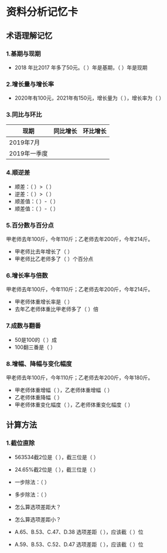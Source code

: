 # 资料分析记忆卡

## 术语理解记忆

### 1.基期与现期

- 2018 年比2017 年多了50元。（			）年是基期，（			）年是现期

### 2.增长量与增长率

- 2020年有100元，2021年有150元，增长量为（			），增长率为（			）

### 3.同比与环比

| 现期         | 同比增长 | 环比增长 |
| ------------ | -------- | -------- |
| 2019年7月    |          |          |
| 2019年一季度 |          |          |

### 4.顺逆差

- 顺差：（			）>（			）
- 逆差：（			）>（			）
- 顺差值：（			）-（			）
- 顺差值：（			）-（			）



### 5.百分数与百分点

甲老师去年100斤，今年110斤；乙老师去年200斤，今年214斤。

- 甲老师比去年增长了（			）
- 甲老师比乙老师多了（			）个百分点



### 6.增长率与倍数

甲老师去年100斤，今年110斤；乙老师去年200斤，今年214斤。

- 甲老师体重增长率是（			）
- 去年乙老师体重比甲老师多了（			）倍

### 7.成数与翻番

- 50是100的（			）成
- 100翻三番是（			）

### 8.增幅、降幅与变化幅度

甲老师去年100斤，今年110斤；乙老师去年200斤，今年180斤。

- 甲老师体重增幅（			），乙老师体重增幅（			）
- 乙老师体重降幅（			）
- 甲老师体重变化幅度（			），乙老师体重变化幅度（			）

## 计算方法

### 1.截位直除

- 563534截2位是（			），截三位是（			）
- 24.65%截2位是（			），截三位是（			）
- 一步除法：（																		）
- 多步除法：（																		）
- 怎么算选项差距大？
- 怎么算选项差距小？

- A.65、B.53、C.47、D.38 选项差距（				），应该截（			）位

- A.59、B.53、C.52、D.47 选项差距（			），应该截（			）位


